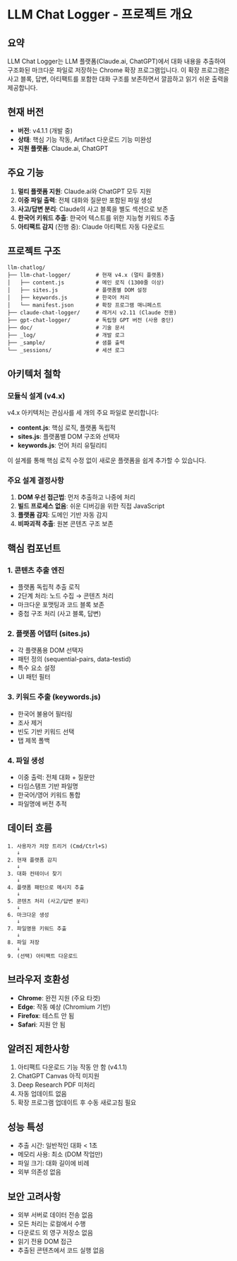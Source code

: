# LLM Chat Logger - 프로젝트 개요

## 요약
LLM Chat Logger는 LLM 플랫폼(Claude.ai, ChatGPT)에서 대화 내용을 추출하여 구조화된 마크다운 파일로 저장하는 Chrome 확장 프로그램입니다. 이 확장 프로그램은 사고 블록, 답변, 아티팩트를 포함한 대화 구조를 보존하면서 깔끔하고 읽기 쉬운 출력을 제공합니다.

## 현재 버전
- **버전**: v4.1.1 (개발 중)
- **상태**: 핵심 기능 작동, Artifact 다운로드 기능 미완성
- **지원 플랫폼**: Claude.ai, ChatGPT

## 주요 기능
1. **멀티 플랫폼 지원**: Claude.ai와 ChatGPT 모두 지원
2. **이중 파일 출력**: 전체 대화와 질문만 포함된 파일 생성
3. **사고/답변 분리**: Claude의 사고 블록을 별도 섹션으로 보존
4. **한국어 키워드 추출**: 한국어 텍스트를 위한 지능형 키워드 추출
5. **아티팩트 감지** (진행 중): Claude 아티팩트 자동 다운로드

## 프로젝트 구조

```
llm-chatlog/
├── llm-chat-logger/        # 현재 v4.x (멀티 플랫폼)
│   ├── content.js          # 메인 로직 (1300줄 이상)
│   ├── sites.js            # 플랫폼별 DOM 설정
│   ├── keywords.js         # 한국어 처리
│   └── manifest.json       # 확장 프로그램 매니페스트
├── claude-chat-logger/     # 레거시 v2.11 (Claude 전용)
├── gpt-chat-logger/        # 독립형 GPT 버전 (사용 중단)
├── doc/                    # 기술 문서
├── _log/                   # 개발 로그
├── _sample/                # 샘플 출력
└── _sessions/              # 세션 로그
```

## 아키텍처 철학

### 모듈식 설계 (v4.x)
v4.x 아키텍처는 관심사를 세 개의 주요 파일로 분리합니다:
- **content.js**: 핵심 로직, 플랫폼 독립적
- **sites.js**: 플랫폼별 DOM 구조와 선택자
- **keywords.js**: 언어 처리 유틸리티

이 설계를 통해 핵심 로직 수정 없이 새로운 플랫폼을 쉽게 추가할 수 있습니다.

### 주요 설계 결정사항
1. **DOM 우선 접근법**: 먼저 추출하고 나중에 처리
2. **빌드 프로세스 없음**: 쉬운 디버깅을 위한 직접 JavaScript
3. **플랫폼 감지**: 도메인 기반 자동 감지
4. **비파괴적 추출**: 원본 콘텐츠 구조 보존

## 핵심 컴포넌트

### 1. 콘텐츠 추출 엔진
- 플랫폼 독립적 추출 로직
- 2단계 처리: 노드 수집 → 콘텐츠 처리
- 마크다운 포맷팅과 코드 블록 보존
- 중첩 구조 처리 (사고 블록, 답변)

### 2. 플랫폼 어댑터 (sites.js)
- 각 플랫폼용 DOM 선택자
- 패턴 정의 (sequential-pairs, data-testid)
- 특수 요소 설정
- UI 패턴 필터

### 3. 키워드 추출 (keywords.js)
- 한국어 불용어 필터링
- 조사 제거
- 빈도 기반 키워드 선택
- 탭 제목 폴백

### 4. 파일 생성
- 이중 출력: 전체 대화 + 질문만
- 타임스탬프 기반 파일명
- 한국어/영어 키워드 통합
- 파일명에 버전 추적

## 데이터 흐름

```
1. 사용자가 저장 트리거 (Cmd/Ctrl+S)
   ↓
2. 현재 플랫폼 감지
   ↓
3. 대화 컨테이너 찾기
   ↓
4. 플랫폼 패턴으로 메시지 추출
   ↓
5. 콘텐츠 처리 (사고/답변 분리)
   ↓
6. 마크다운 생성
   ↓
7. 파일명용 키워드 추출
   ↓
8. 파일 저장
   ↓
9. (선택) 아티팩트 다운로드
```

## 브라우저 호환성
- **Chrome**: 완전 지원 (주요 타겟)
- **Edge**: 작동 예상 (Chromium 기반)
- **Firefox**: 테스트 안 됨
- **Safari**: 지원 안 됨

## 알려진 제한사항
1. 아티팩트 다운로드 기능 작동 안 함 (v4.1.1)
2. ChatGPT Canvas 아직 미지원
3. Deep Research PDF 미처리
4. 자동 업데이트 없음
5. 확장 프로그램 업데이트 후 수동 새로고침 필요

## 성능 특성
- 추출 시간: 일반적인 대화 < 1초
- 메모리 사용: 최소 (DOM 작업만)
- 파일 크기: 대화 길이에 비례
- 외부 의존성 없음

## 보안 고려사항
- 외부 서버로 데이터 전송 없음
- 모든 처리는 로컬에서 수행
- 다운로드 외 영구 저장소 없음
- 읽기 전용 DOM 접근
- 추출된 콘텐츠에서 코드 실행 없음
